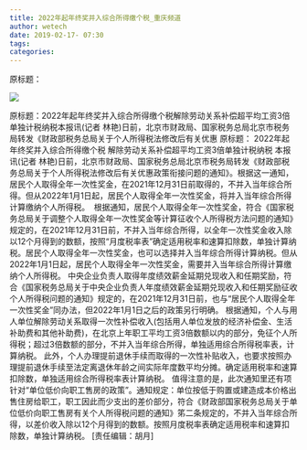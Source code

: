 ```yaml
---
title: 2022年起年终奖并入综合所得缴个税_重庆频道
author: wetech
date: 2019-02-17- 07:30
tags: 
categories: 
---
```

原标题：
<!-- more -->
                
<img align="center" border="0" src="http://p2.ifengimg.com/a/2016/0810/204c433878d5cf9size1_w16_h16.png" />
                
            
原标题：2022年起年终奖并入综合所得缴个税解除劳动关系补偿超平均工资3倍单独计税纳税本报讯(记者 林艳)日前，北京市财政局、国家税务总局北京市税务局转发《财政部税务总局关于个人所得税法修改后有关优惠
原标题：
2022年起年终奖并入综合所得缴个税
解除劳动关系补偿超平均工资3倍单独计税纳税
本报讯(记者 林艳)日前，北京市财政局、国家税务总局北京市税务局转发《财政部税务总局关于个人所得税法修改后有关优惠政策衔接问题的通知》。根据这一通知，居民个人取得全年一次性奖金，在2021年12月31日前取得的，不并入当年综合所得。但从2022年1月1日起，居民个人取得全年一次性奖金，将并入当年综合所得计算缴纳个人所得税。 
根据通知，居民个人取得全年一次性奖金，符合《国家税务总局关于调整个人取得全年一次性奖金等计算征收个人所得税方法问题的通知》规定的，在2021年12月31日前，不并入当年综合所得，以全年一次性奖金收入除以12个月得到的数额，按照“月度税率表”确定适用税率和速算扣除数，单独计算纳税。居民个人取得全年一次性奖金，也可以选择并入当年综合所得计算纳税。但从2022年1月1日起，居民个人取得全年一次性奖金，需要并入当年综合所得计算缴纳个人所得税。
中央企业负责人取得年度绩效薪金延期兑现收入和任期奖励，符合《国家税务总局关于中央企业负责人年度绩效薪金延期兑现收入和任期奖励征收个人所得税问题的通知》规定的，在2021年12月31日前，也与“居民个人取得全年一次性奖金”同办法，但2022年1月1日之后的政策另行明确。
根据通知，个人与用人单位解除劳动关系取得一次性补偿收入(包括用人单位发放的经济补偿金、生活补助费和其他补助费)，在北京上年职工平均工资3倍数额以内的部分，免征个人所得税；超过3倍数额的部分，不并入当年综合所得，单独适用综合所得税率表，计算纳税。
此外，个人办理提前退休手续而取得的一次性补贴收入，也要求按照办理提前退休手续至法定离退休年龄之间实际年度数平均分摊。确定适用税率和速算扣除数，单独适用综合所得税率表计算纳税。
值得注意的是，此次通知里还有项针对“单位低价向职工售房的政策”。通知规定：单位按低于购置或建造成本价格出售住房给职工，职工因此而少支出的差价部分，符合《财政部国家税务总局关于单位低价向职工售房有关个人所得税问题的通知》笫二条规定的，不并入当年综合所得，以差价收入除以12个月得到的数额。按照月度税率表确定适用税率和速算扣除数，单独计算纳税。
[责任编辑：胡月]
            
